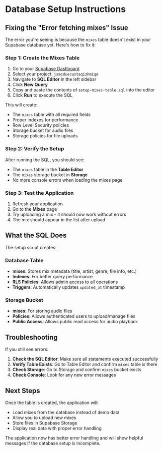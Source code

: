 # Database Setup Instructions

## Fixing the "Error fetching mixes" Issue

The error you're seeing is because the `mixes` table doesn't exist in your Supabase database yet. Here's how to fix it:

### Step 1: Create the Mixes Table

1. Go to your [Supabase Dashboard](https://supabase.com/dashboard)
2. Select your project: `jsmcduecuxtaqizhmiqo`
3. Navigate to **SQL Editor** in the left sidebar
4. Click **New Query**
5. Copy and paste the contents of `setup-mixes-table.sql` into the editor
6. Click **Run** to execute the SQL

This will create:

- The `mixes` table with all required fields
- Proper indexes for performance
- Row Level Security policies
- Storage bucket for audio files
- Storage policies for file uploads

### Step 2: Verify the Setup

After running the SQL, you should see:

- The `mixes` table in the **Table Editor**
- The `mixes` storage bucket in **Storage**
- No more console errors when loading the mixes page

### Step 3: Test the Application

1. Refresh your application
2. Go to the **Mixes** page
3. Try uploading a mix - it should now work without errors
4. The mix should appear in the list after upload

## What the SQL Does

The setup script creates:

### Database Table

- **mixes**: Stores mix metadata (title, artist, genre, file info, etc.)
- **Indexes**: For better query performance
- **RLS Policies**: Allows admin access to all operations
- **Triggers**: Automatically updates `updated_at` timestamp

### Storage Bucket

- **mixes**: For storing audio files
- **Policies**: Allows authenticated users to upload/manage files
- **Public Access**: Allows public read access for audio playback

## Troubleshooting

If you still see errors:

1. **Check the SQL Editor**: Make sure all statements executed successfully
2. **Verify Table Exists**: Go to Table Editor and confirm `mixes` table is there
3. **Check Storage**: Go to Storage and confirm `mixes` bucket exists
4. **Check Console**: Look for any new error messages

## Next Steps

Once the table is created, the application will:

- Load mixes from the database instead of demo data
- Allow you to upload new mixes
- Store files in Supabase Storage
- Display real data with proper error handling

The application now has better error handling and will show helpful messages if the database setup is incomplete.
